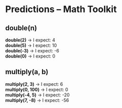 # Predictions – Math Toolkit

## double(n)

**double(2)** → I expect: 4  
**double(5)** → I expect: 10  
**double(-3)** → I expect: -6  
**double(0)** → I expect: 0  

## multiply(a, b)

**multiply(2, 3)** → I expect: 6  
**multiply(0, 100)** → I expect: 0  
**multiply(-4, 5)** → I expect: -20  
**multiply(7, -8)** → I expect: -56  

